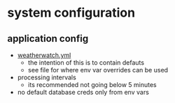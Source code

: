 # system configuration

## application config
- [weatherwatch.yml](/config/weatherwatch.yml?raw=true)
    - the intention of this is to contain defauts
    - see file for where env var overrides can be used
- processing intervals 
    - its recommended not going below 5 minutes
- no default database creds only from env vars          